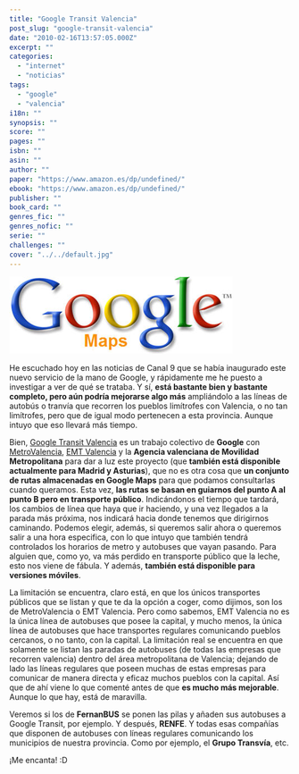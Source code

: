 ```yaml
---
title: "Google Transit Valencia"
post_slug: "google-transit-valencia"
date: "2010-02-16T13:57:05.000Z"
excerpt: ""
categories: 
  - "internet"
  - "noticias"
tags: 
  - "google"
  - "valencia"
i18n: ""
synopsis: ""
score: ""
pages: ""
isbn: ""
asin: ""
author: ""
paper: "https://www.amazon.es/dp/undefined/"
ebook: "https://www.amazon.es/dp/undefined/"
publisher: ""
book_card: ""
genres_fic: ""
genres_nofic: ""
serie: ""
challenges: ""
cover: "../../default.jpg"
---
```


![](images/googlemaps-logo.jpg "Google Maps")

He escuchado hoy en las noticias de Canal 9 que se había inaugurado este nuevo servicio de la mano de Google, y rápidamente me he puesto a investigar a ver de qué se trataba. Y sí, **está bastante bien y bastante completo, pero aún podría mejorarse algo más** ampliándolo a las líneas de autobús o tranvía que recorren los pueblos limítrofes con Valencia, o no tan limítrofes, pero que de igual modo pertenecen a esta provincia. Aunque intuyo que eso llevará más tiempo.

Bien, [Google Transit Valencia](http://maps.google.es/transitvalencia) es un trabajo colectivo de **Google** con [MetroValencia](http://www.metrovalencia.es), [EMT Valencia](http://www.emtvalencia.es) y la **Agencia valenciana de Movilidad Metropolitana** para dar a luz este proyecto (que **también está disponible actualmente para Madrid y Asturias**), que no es otra cosa que **un conjunto de rutas almacenadas en Google Maps** para que podamos consultarlas cuando queramos. Esta vez, **las rutas se basan en guiarnos del punto A al punto B pero en transporte público**. Indicándonos el tiempo que tardará, los cambios de línea que haya que ir haciendo, y una vez llegados a la parada más próxima, nos indicará hacia donde tenemos que dirigirnos caminando. Podemos elegir, además, si queremos salir ahora o queremos salir a una hora especifica, con lo que intuyo que también tendrá controlados los horarios de metro y autobuses que vayan pasando. Para alguien que, como yo, va más perdido en transporte público que la leche, esto nos viene de fábula. Y además, **también está disponible para versiones móviles**.

La limitación se encuentra, claro está, en que los únicos transportes públicos que se listan y que te da la opción a coger, como dijimos, son los de MetroValencia o EMT Valencia. Pero como sabemos, EMT Valencia no es la única línea de autobuses que posee la capital, y mucho menos, la única línea de autobuses que hace transportes regulares comunicando pueblos cercanos, o no tanto, con la capital. La limitación real se encuentra en que solamente se listan las paradas de autobuses (de todas las empresas que recorren valencia) dentro del área metropolitana de Valencia; dejando de lado las líneas regulares que poseen muchas de estas empresas para comunicar de manera directa y eficaz muchos pueblos con la capital. Así que de ahí viene lo que comenté antes de que **es mucho más mejorable**. Aunque lo que hay, está de maravilla.

Veremos si los de **FernanBUS** se ponen las pilas y añaden sus autobuses a Google Transit, por ejemplo. Y después, **RENFE**. Y todas esas compañías que disponen de autobuses con líneas regulares comunicando los municipios de nuestra provincia. Como por ejemplo, el **Grupo Transvía**, etc.

¡Me encanta! :D
